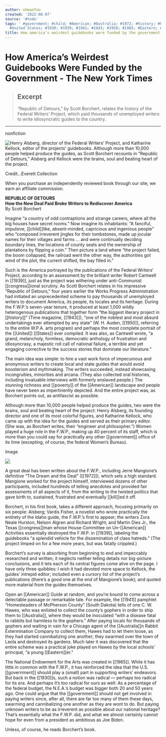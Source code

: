 ```yaml
---
author: ohmanfoo
created: '2022-08-07'
source: '#todo'
tags: ' #government; #child; #American; #Australia; #1972; #history; #kill; #congress;
  #United States; #1930; #1939; #1941; #1943; #1950; #1965; #Eastern; #poverty; #;'
title: How america’s weirdest guidebooks were funded by the government
---
```


# How America’s Weirdest Guidebooks Were Funded by the Government - The New York Times

> ## Excerpt
> “Republic of Detours,” by Scott Borchert, relates the history of the Federal Writers’ Project, which paid thousands of unemployed writers to write idiosyncratic guides to the country.

---
nonfiction

![Henry Alsberg, director of the Federal Writers’ Project, and Katharine Kellock, editor of the projects’ guidebooks. Although more than 10,000 people helped produce the guides, as Scott Borchert recounts in “Republic of Detours,” Alsberg and Kellock were the brains, soul and beating heart of the project.](https://static01.nyt.com/images/2021/07/04/books/review/15Taylor/15Taylor-articleLarge.jpg?quality=75&auto=webp&disable=upscale)

Credit...Everett Collection

When you purchase an independently reviewed book through our site, we earn an affiliate commission.

**REPUBLIC OF DETOURS**  
**How the New Deal Paid Broke Writers to Rediscover America**  
By Scott Borchert

Imagine “a country of odd contraptions and strange careers, where all the big houses have secret rooms.” Now imagine its inhabitants: “A fanciful, impulsive, [[child]]like, absent-minded, capricious and ingenious people” who “composed irreverent jingles for their tombstones, made up jocular names for their villages and farms … and were continually deciding boundary lines, the locations of county seats and the ownership of plantations by flipping a coin.” Then picture a land where “the project failed, the boom collapsed, the railroad went the other way, the authorities got wind of the plot, the current shifted, the bay filled in.”

Such is the America portrayed by the publications of the Federal Writers’ Project, according to an assessment by the brilliant writer Robert Cantwell in [[1939]], just as the project was withering under anti-Communist [[congress]]ional scrutiny. As Scott Borchert relates in his impressive “Republic of Detours,” four years earlier the Works Progress Administration had initiated an unprecedented scheme to pay thousands of unemployed writers to document America, its people, its locales and its heritage. During the F.W.P.’s seven-year tenure, it produced at least 1,000 wildly heterogenous publications that together form “the biggest literary project in [[history]]” (Time magazine, [[1943]]), “one of the noblest and most absurd undertakings ever attempted by any state” (W. H. Auden, [[1950]], referring to the entire W.P.A. arts program) and perhaps the most complete portrait of the [[United]] [[States]] ever compiled. It was also, as Cantwell wrote, “a grand, melancholy, formless, democratic anthology of frustration and idiosyncrasy, a majestic roll call of national failure, a terrible and yet engaging corrective to the success stories that dominate our literature.”

The main idea was simple: to hire a vast work force of impecunious and anonymous writers to create local and state guides that would avoid boosterism and mythmaking. The writers succeeded, instead showcasing incongruities, minorities and arcana. (They also collected oral histories, including invaluable interviews with formerly enslaved people.) The stunning richness and [[poverty]] of the [[American]] landscape and people have never been as impertinently depicted. And the entire project was, as Borchert points out, as antifascist as possible.

Although more than 10,000 people helped produce the guides, two were the brains, soul and beating heart of the project: Henry Alsberg, its founding director and one of its most colorful figures, and Katharine Kellock, who came up with the idea for the guides and served as their primary editor. (She was, as Borchert writes, their “engineer and philosopher.”) Women played a huge role in the F.W.P., making up 40 percent of its staff, which is more than you could say for practically any other [[government]] office of its time (excepting, of course, the federal Women’s Bureau).

Image

![](https://static01.nyt.com/images/2021/06/03/books/review/Taylor2/Taylor2-articleLarge.jpg?quality=75&auto=webp&disable=upscale)

A great deal has been written about the F.W.P., including Jerre Mangione’s definitive “The Dream and the Deal” ([[1972]]), which sets a high standard. Mangione worked for the project himself, interviewed dozens of other participants, included hundreds of telling anecdotes and provided fair assessments of all aspects of it, from the writing to the twisted politics that gave birth to, sustained, frustrated and eventually [[kill]]ed it off.

Borchert, in his first book, takes a different approach, focusing primarily on six people: Alsberg; Vardis Fisher, a novelist who wrote practically the entirety of the Idaho guide, the F.W.P.’s first to appear; the writers Zora Neale Hurston, Nelson Algren and Richard Wright; and Martin Dies Jr., the Texas [[congress]]man whose House Committee on Un-[[American]] Activities essentially destroyed the F.W.P. in [[1939]], labeling the guidebooks “a splendid vehicle for the dissemination of class hatreds.” (The project limped on for a few more years, but was fatally crippled.)

Borchert’s survey is absorbing from beginning to end and impeccably researched and written; it neglects neither telling details nor big-picture conclusions, and it lets each of its central figures come alive on the page. I have only three quibbles: I wish it had devoted more space to Kellock, the guides’ intrepid editor; included even a cursory list of the project’s publications (there’s a good one at the end of Mangione’s book); and quoted more material from the guides themselves.

Open an [[American]] Guide at random, and you’re bound to come across a delectable passage or remarkable tale. For example, the [[1941]] pamphlet “Homesteaders of McPherson County” (South Dakota) tells of one C. W. Hawes, who was enlisted to collect the county’s gophers in order to ship them to [[Australia]], where they would be inoculated “with a disease fatal to rabbits but harmless to the gophers.” After paying locals for thousands of gophers and waiting in vain for a Chicago agent of the [[Australia]]n Rabbit Extermination Company to collect them, Hawes had to let them loose, as they had started cannibalizing one another; they swarmed over the town of Leola and destroyed its gardens. Much later it was discovered that the entire scheme was a practical joke played on Hawes by the local schools’ principal, “a young [[Eastern]]er.”

The National Endowment for the Arts was created in [[1965]]. While it has little in common with the F.W.P., it has reinforced the idea that the U.S. [[government]] should play a (small) part in supporting writers’ endeavors. But back in the [[1930]]s, such a notion was radical — perhaps too radical for its era. And perhaps it’s too radical for ours as well: As a percentage of the federal budget, the N.E.A.’s budget was bigger both 20 and 50 years ago. One could argue that the [[government]] should not get involved in paying writers since, after all, there are far too many of them these days, swarming and cannibalizing one another as they are wont to do. But paying unknown writers to be as irreverent as possible about our national heritage? That’s essentially what the F.W.P. did, and what we almost certainly cannot hope for even from a president as ambitious as Joe Biden.

Unless, of course, he reads Borchert’s book.